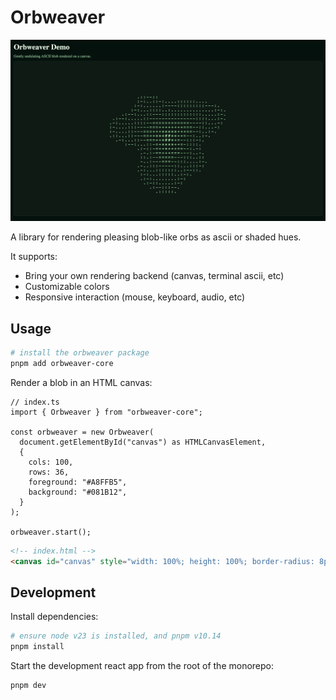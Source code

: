 # Orbweaver

![orbweaver-demo](https://raw.githubusercontent.com/cephalization/orbweaver/refs/heads/main/assets/demo.gif)

A library for rendering pleasing blob-like orbs as ascii or shaded hues.

It supports:

- Bring your own rendering backend (canvas, terminal ascii, etc)
- Customizable colors
- Responsive interaction (mouse, keyboard, audio, etc)

## Usage

```bash
# install the orbweaver package
pnpm add orbweaver-core
```

Render a blob in an HTML canvas:

```tsx
// index.ts
import { Orbweaver } from "orbweaver-core";

const orbweaver = new Orbweaver(
  document.getElementById("canvas") as HTMLCanvasElement,
  {
    cols: 100,
    rows: 36,
    foreground: "#A8FFB5",
    background: "#081B12",
  }
);

orbweaver.start();
```

```html
<!-- index.html -->
<canvas id="canvas" style="width: 100%; height: 100%; border-radius: 8px; border: 1px solid #1E3A2F; background: #081B12;"></canvas>
```

## Development

Install dependencies:

```bash
# ensure node v23 is installed, and pnpm v10.14
pnpm install
```

Start the development react app from the root of the monorepo:

```bash
pnpm dev
```
